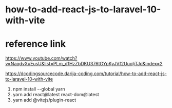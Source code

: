 # how-to-add-react-js-to-laravel-10-with-vite
# reference link
https://www.youtube.com/watch?v=NaqdvXuEusU&list=PLm_d1HzZbDKU376tGYpKyJVf2UuqljTJd&index=2

https://dcodingsourcecode.darija-coding.com/tutorial/how-to-add-react-js-to-laravel-10-with-vite
1. npm install --global yarn
2. yarn add react@latest react-dom@latest
3. yarn add @vitejs/plugin-react